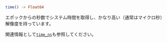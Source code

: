 ```julia
time() -> Float64
```

エポックからの秒数でシステム時間を取得し、かなり高い（通常はマイクロ秒）解像度を持っています。

関連情報として[`time_ns`](@ref)も参照してください。
